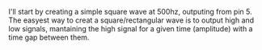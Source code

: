 I'll start by creating a simple square wave at 500hz, outputing from pin 5. The easyest way to creat a square/rectangular wave is to output high and low signals, mantaining the high signal for a given time (amplitude) with a time gap between them.